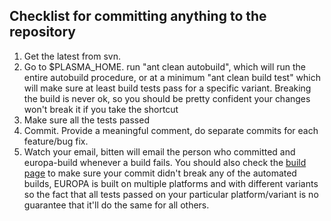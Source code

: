 ## Checklist for committing anything to the repository ##

  1. Get the latest from svn.
  1. Go to $PLASMA\_HOME. run "ant clean autobuild", which will run the entire autobuild procedure, or at a minimum "ant clean build test" which will make sure at least build tests pass for a specific variant. Breaking the build is never ok, so you should be pretty confident your changes won't break it if you take the shortcut
  1. Make sure all the tests passed
  1. Commit. Provide a meaningful comment, do separate commits for each feature/bug fix.
  1. Watch your email, bitten will email the person who committed and europa-build whenever a build fails. You should also check the [build page](http://babelfish.arc.nasa.gov/trac/europa/build) to make sure your commit didn't break any of the automated builds, EUROPA is built on multiple platforms and with different variants so the fact that all tests passed on your particular platform/variant is no guarantee that it'll do the same for all others.
